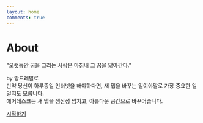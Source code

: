 ```yaml
---
layout: home
comments: true
---
```

# About
"오랫동안 꿈을 그리는 사람은 마침내 그 꿈을 닮아간다." 

by 앙드레말로
<br>
만약 당신이 하루종일 인터넷을 해야하다면, 새 탭을 바꾸는 일이야말로 가장 중요한 일일지도 모릅니다.
<br>
에어데스크는 새 탭을 생산성 넘치고, 아름다운 공간으로 바꾸어줍니다.

[시작하기](https://joshephan.github.io/install)